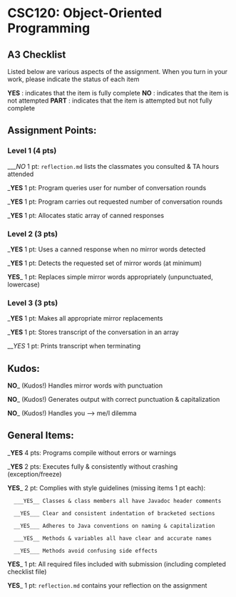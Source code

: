 # CSC120: Object-Oriented Programming
## A3 Checklist

Listed below are various aspects of the assignment.  When you turn in your work, please indicate the status of each item

**YES** : indicates that the item is fully complete
**NO** : indicates that the item is not attempted
**PART** : indicates that the item is attempted but not fully complete


## Assignment Points:

### Level 1 (4 pts)

____NO_ 1 pt: `reflection.md` lists the classmates you consulted & TA hours attended

___YES__ 1 pt: Program queries user for number of conversation rounds

___YES__ 1 pt: Program carries out requested number of conversation rounds

___YES__ 1 pt: Allocates static array of canned responses

### Level 2 (3 pts)

___YES__ 1 pt: Uses a canned response when no mirror words detected

___YES__ 1 pt: Detects the requested set of mirror words (at minimum)

__YES___ 1 pt: Replaces simple mirror words appropriately (unpunctuated, lowercase)

### Level 3 (3 pts)

___YES__ 1 pt: Makes all appropriate mirror replacements

___YES__ 1 pt: Stores transcript of the conversation in an array

___YES_ 1 pt: Prints transcript when terminating

## Kudos:

__NO___ (Kudos!) Handles mirror words with punctuation

__NO___ (Kudos!) Generates output with correct punctuation & capitalization

__NO___ (Kudos!) Handles you --> me/I dilemma



## General Items:

___YES__ 4 pts: Programs compile without errors or warnings

___YES__ 2 pts: Executes fully & consistently without crashing (exception/freeze)

__YES___ 2 pt: Complies with style guidelines (missing items 1 pt each):

      ___YES__ Classes & class members all have Javadoc header comments

      __YES___ Clear and consistent indentation of bracketed sections

      __YES___ Adheres to Java conventions on naming & capitalization

      ___YES__ Methods & variables all have clear and accurate names

      __YES___ Methods avoid confusing side effects

__YES___ 1 pt: All required files included with submission (including completed checklist file)

__YES___ 1 pt: `reflection.md` contains your reflection on the assignment
